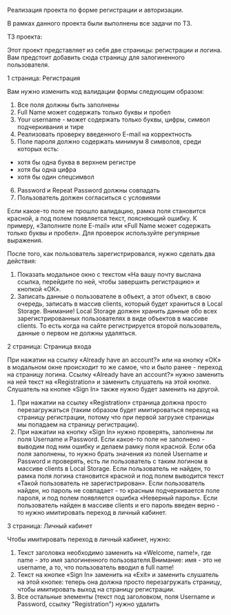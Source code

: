 Реализация проекта по форме регистрации и авторизации.

В рамках данного проекта были выполнены все задачи по ТЗ.

ТЗ проекта:

Этот проект представляет из себя две страницы: регистрации и логина. Вам предстоит добавить сюда страницу для залогиненного пользователя.

1 страница: Регистрация

Вам нужно изменить код валидации формы следующим образом:
1. Все поля должны быть заполнены
2. Full Name может содержать только буквы и пробел
3. Your username - может содержать только буквы, цифры, символ подчеркивания и тире
4. Реализовать проверку введенного E-mail на корректность
5. Поле пароля должно содержать минимум 8 символов, среди которых есть:
- хотя бы одна буква в верхнем регистре
- хотя бы одна цифра
- хотя бы один спецсимвол
6. Password и Repeat Password должны совпадать
7. Пользователь должен согласиться с условиями

Если какое-то поле не прошло валидацию, рамка поля становится красной, а под полем появляется текст, поясняющий ошибку. К примеру, «Заполните поле E-mail» или «Full Name может содержать только буквы и пробел». Для проверок используйте регулярные выражения.

После того, как пользователь зарегистрировался, нужно сделать два действия:

1. Показать модальное окно с текстом «На вашу почту выслана ссылка, перейдите по ней, чтобы завершить регистрацию» и кнопкой «ОК».
2. Записать данные о пользователе в объект, а этот объект, в свою очередь, записать в массив clients, который будет храниться в Local Storage.
Внимание! Local Storage должен хранить данные обо всех зарегистрированных пользователях в виде объектов в массиве clients. То есть когда на сайте регистрируется второй пользователь, данные о первом не должны удаляться.

2 страница: Страница входа

При нажатии на ссылку «Already have an account?» или на кнопку «ОК» в модальном окне происходит то же самое, что и было ранее - переход на страницу логина.
Ссылку «Already have an account?» нужно заменить на ней текст на «Registration» и заменить слушатель на этой кнопке. Слушатель на кнопке «Sign In» также нужно будет заменить на другой.

1. При нажатии на ссылку «Registration» страница должна просто перезагружаться (таким образом будет имитироваться переход на страницу регистрации, потому что при первой загрузке страницы мы попадаем на страницу регистрации).
2. При нажатии на кнопку «Sign In» нужно проверять, заполнены ли поля Username и Password. Если какое-то поле не заполнено - выводим под ним ошибку и делаем рамку поля красной.
Если оба поля заполнены, то нужно брать значения из полей Username и Password и проверять, есть ли пользователь с таким логином в массиве clients в Local Storage.
Если пользователь не найден, то рамка поля логина становится красной и под полем выводится текст «Такой пользователь не зарегистрирован».
Если пользователь найден, но пароль не совпадает - то красным подчеркивается поле пароля, и под полем появляется ошибка «Неверный пароль».
Если пользователь найден в массиве clients и его пароль введен верно - то нужно имитировать переход в личный кабинет.

3 страница: Личный кабинет

Чтобы имитировать переход в личный кабинет, нужно:
1. Текст заголовка необходимо заменить на «Welcome, name!», где name - это имя залогиненного пользователя.Внимание: имя - это не username, а то, что пользователь вводил в full name!
2. Текст на кнопке «Sign In» заменить на «Exit» и заменить слушатель на этой кнопке: теперь она должна просто перезагружать страницу, чтобы имитировать выход на страницу регистрации.
3. Все остальные элементы (текст под заголовком, поля Username и Password, ссылку "Registration") нужно удалить
